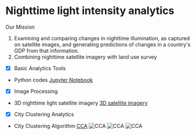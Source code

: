 # Nighttime light intensity analytics
Our Mission
1. Examining and comparing changes in nighttime illumination, as captured on satellite images, and generating predictions of changes in a country's GDP from that information.
2. Combining nighttime satellite imagery with land use survey


- [x] Basic Analytics Tools
 - Python codes
  [Jupyter Notebook](https://github.com/hayashiyus/nighttime_light_intensity_analytics/blob/master/ipynb/nighttime_light_intensity_analysis.ipynb "Jupyter Notebook")

- [x] Image Processing
 - 3D nighttime light satellite imagery
  [3D satellite imagery](http://hayashiyusuke.sub.jp/info/rglmodel.html "3D Imagery")

- [x] City Clustering Analytics
 - City Clustering Algorithm
  [CCA](http://www.pnas.org/content/105/48/18702.full.pdf "CCA")
  ![CCA](https://github.com/hayashiyus/nighttime_light_intensity_analytics/blob/master/image/fractal1.png "Fractal Dimension1")
  ![CCA](https://github.com/hayashiyus/nighttime_light_intensity_analytics/blob/master/image/fractal2.png "Fractal Dimension2")
  ![CCA](https://github.com/hayashiyus/nighttime_light_intensity_analytics/blob/master/image/fractal3.png "Fractal Dimension3")
